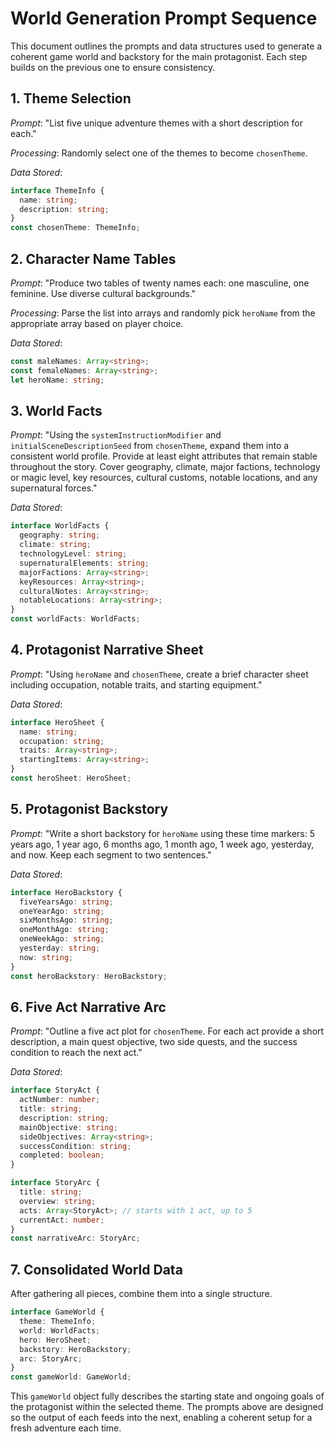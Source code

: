 # World Generation Prompt Sequence

This document outlines the prompts and data structures used to generate a coherent game world and backstory for the main protagonist. Each step builds on the previous one to ensure consistency.

## 1. Theme Selection

*Prompt*: "List five unique adventure themes with a short description for each."

*Processing*: Randomly select one of the themes to become `chosenTheme`.

*Data Stored*:
```ts
interface ThemeInfo {
  name: string;
  description: string;
}
const chosenTheme: ThemeInfo;
```

## 2. Character Name Tables

*Prompt*: "Produce two tables of twenty names each: one masculine, one feminine. Use diverse cultural backgrounds."

*Processing*: Parse the list into arrays and randomly pick `heroName` from the appropriate array based on player choice.

*Data Stored*:
```ts
const maleNames: Array<string>;
const femaleNames: Array<string>;
let heroName: string;
```

## 3. World Facts

*Prompt*: "Using the `systemInstructionModifier` and `initialSceneDescriptionSeed` from `chosenTheme`, expand them into a consistent world profile. Provide at least eight attributes that remain stable throughout the story. Cover geography, climate, major factions, technology or magic level, key resources, cultural customs, notable locations, and any supernatural forces."

*Data Stored*:
```ts
interface WorldFacts {
  geography: string;
  climate: string;
  technologyLevel: string;
  supernaturalElements: string;
  majorFactions: Array<string>;
  keyResources: Array<string>;
  culturalNotes: Array<string>;
  notableLocations: Array<string>;
}
const worldFacts: WorldFacts;
```

## 4. Protagonist Narrative Sheet

*Prompt*: "Using `heroName` and `chosenTheme`, create a brief character sheet including occupation, notable traits, and starting equipment."

*Data Stored*:
```ts
interface HeroSheet {
  name: string;
  occupation: string;
  traits: Array<string>;
  startingItems: Array<string>;
}
const heroSheet: HeroSheet;
```

## 5. Protagonist Backstory

*Prompt*: "Write a short backstory for `heroName` using these time markers: 5 years ago, 1 year ago, 6 months ago, 1 month ago, 1 week ago, yesterday, and now. Keep each segment to two sentences."

*Data Stored*:
```ts
interface HeroBackstory {
  fiveYearsAgo: string;
  oneYearAgo: string;
  sixMonthsAgo: string;
  oneMonthAgo: string;
  oneWeekAgo: string;
  yesterday: string;
  now: string;
}
const heroBackstory: HeroBackstory;
```

## 6. Five Act Narrative Arc

*Prompt*: "Outline a five act plot for `chosenTheme`. For each act provide a short description, a main quest objective, two side quests, and the success condition to reach the next act."

*Data Stored*:
```ts
interface StoryAct {
  actNumber: number;
  title: string;
  description: string;
  mainObjective: string;
  sideObjectives: Array<string>;
  successCondition: string;
  completed: boolean;
}

interface StoryArc {
  title: string;
  overview: string;
  acts: Array<StoryAct>; // starts with 1 act, up to 5
  currentAct: number;
}
const narrativeArc: StoryArc;
```

## 7. Consolidated World Data

After gathering all pieces, combine them into a single structure.

```ts
interface GameWorld {
  theme: ThemeInfo;
  world: WorldFacts;
  hero: HeroSheet;
  backstory: HeroBackstory;
  arc: StoryArc;
}
const gameWorld: GameWorld;
```

This `gameWorld` object fully describes the starting state and ongoing goals of the protagonist within the selected theme. The prompts above are designed so the output of each feeds into the next, enabling a coherent setup for a fresh adventure each time.
